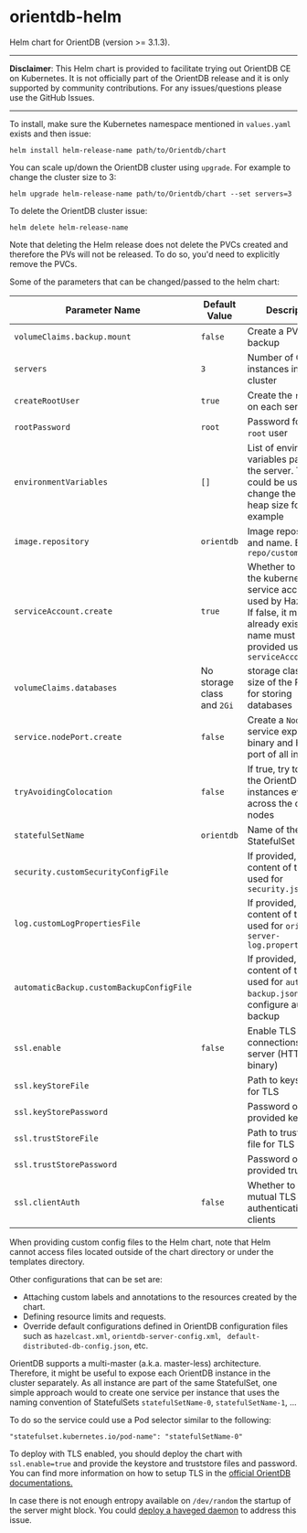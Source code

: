 # orientdb-helm
Helm chart for OrientDB (version >= 3.1.3).

-----------------------------------------------

**Disclaimer**: This Helm chart is provided to facilitate trying out OrientDB CE on Kubernetes. It is not officially part of the OrientDB release and it is only supported by community contributions. For any issues/questions please use the GitHub Issues.

-----------------------------------------------

To install, make sure the Kubernetes namespace mentioned in `values.yaml` exists and then issue:

```
helm install helm-release-name path/to/Orientdb/chart
```


You can scale up/down the OrientDB cluster using `upgrade`. For example to change the cluster size to 3:
```
helm upgrade helm-release-name path/to/Orientdb/chart --set servers=3
```

To delete the OrientDB cluster issue:
```
helm delete helm-release-name
```

Note that deleting the Helm release does not delete the PVCs created and therefore the PVs will not be released. To do so, you'd need to explicitly remove the PVCs.

Some of the parameters that can be changed/passed to the helm chart:

| Parameter Name | Default Value | Description |
|----------------|---------------|-------------|
| `volumeClaims.backup.mount`| `false` | Create a PVC for backup |
|`servers`|`3`|Number of OrientDB instances in the cluster|
|`createRootUser`|`true`|Create the `root` user on each server|
|`rootPassword`|`root`|Password for the `root` user|
|`environmentVariables`|`[]`|List of environment variables passed to the server. This could be used to change the JVM heap size for example|
|`image.repository`|`orientdb`|Image repository and name. E.g. `repo/customOrient`|
|`serviceAccount.create`|`true`|Whether to create the kubernetes service account used by Hazelcast. If false, it must already exist, and its name must be provided using `serviceAccount.name`|
|`volumeClaims.databases`|No storage class and `2Gi`|storage class and size of the PV to use for storing databases|
|`service.nodePort.create`|`false`|Create a `NodePort` service exposing binary and HTTP port of all instances |
|`tryAvoidingColocation` | `false` | If true, try to spread the OrientDB instances evenly across the cluster nodes |
|`statefulSetName`|`orientdb`|Name of the StatefulSet created|
|`security.customSecurityConfigFile`| |If provided, the content of this file is used for `security.json`|
|`log.customLogPropertiesFile`| |If provided, the content of this file is used for `orientdb-server-log.properties`|
|`automaticBackup.customBackupConfigFile`| |If provided, the content of this file is used for `automatic-backup.json` to configure automatic backup|
|`ssl.enable`|`false`|Enable TLS connections to server (HTTPS and binary)|
|`ssl.keyStoreFile`||Path to keystore file for TLS|
|`ssl.keyStorePassword`||Password of the provided keystore|
|`ssl.trustStoreFile`||Path to truststore file for TLS|
|`ssl.trustStorePassword`||Password of the provided truststore|
|`ssl.clientAuth`|`false`|Whether to use mutual TLS authentication with clients|

When providing custom config files to the Helm chart, note that Helm cannot access files located outside of the chart directory or under the templates directory.

Other configurations that can be set are:
* Attaching custom labels and annotations to the resources created by the chart.
* Defining resource limits and requests.
* Override default configurations defined in OrientDB configuration files such as `hazelcast.xml`, `orientdb-server-config.xml`, ` default-distributed-db-config.json`, etc.

OrientDB supports a multi-master (a.k.a. master-less) architecture. Therefore, it might be useful to expose each OrientDB instance in the cluster separately. As all instance are part of the same StatefulSet, one simple approach would to create one service per instance that uses the naming convention of StatefulSets `statefulSetName-0`, `statefulSetName-1`, ... 

To do so the service could use a Pod selector similar to the following:
```
"statefulset.kubernetes.io/pod-name": "statefulSetName-0"
``` 

To deploy with TLS enabled, you should deploy the chart with `ssl.enable=true` and provide the keystore and truststore files and password. You can find more information on how to setup TLS in the [official OrientDB documentations.](http://orientdb.org/docs/3.1.x/security/Using-SSL-with-OrientDB.html)

In case there is not enough entropy available on `/dev/random` the startup of the server might block. You could [deploy a haveged daemon](./havegedSetup.md) to address this issue.

